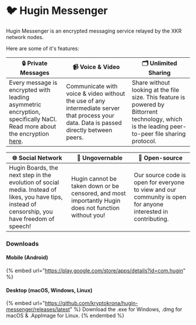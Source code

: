 # 🐦 Hugin Messenger

Hugin Messenger is an encrypted messaging service relayed by the XKR network nodes.&#x20;

Here are some of it's features:

| 🔒 Private Messages                                                                                                                              | 📹 Voice & Video                                                                                                                         | 🗂 Unlimited Sharing                                                                                                                               |
| ------------------------------------------------------------------------------------------------------------------------------------------------ | ---------------------------------------------------------------------------------------------------------------------------------------- | -------------------------------------------------------------------------------------------------------------------------------------------------- |
| Every message is encrypted with leading asymmetric encryption, specifically NaCl. Read more about the encryption [here](https://nacl.cr.yp.to/). | Communicate with voice & video without the use of any intermediate server that process your data. Data is passed directly between peers. | Share without looking at the file size. This feature is powered by Bittorrent technology, which is the leading peer-to-peer file sharing protocol. |

| 🌐 Social Network                                                                                                                                 | 📡 Ungovernable                                                                                      | 🥰 Open-source                                                                                                |
| ------------------------------------------------------------------------------------------------------------------------------------------------- | ---------------------------------------------------------------------------------------------------- | ------------------------------------------------------------------------------------------------------------- |
| Hugin Boards, the next step in the evolution of social media. Instead of likes, you have tips, instead of censorship, you have freedom of speech! | Hugin cannot be taken down or be censored, and most importantly Hugin does not function without you! | Our source code is open for everyone to view and our community is open for anyone interested in contributing. |

### Downloads

#### Mobile (Android)

{% embed url="https://play.google.com/store/apps/details?id=com.hugin" %}

#### Desktop (macOS, Windows, Linux)

{% embed url="https://github.com/kryptokrona/hugin-messenger/releases/latest" %}
Download the .exe for Windows, .dmg for macOS & .AppImage for Linux.
{% endembed %}
